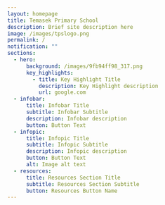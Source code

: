 ```yaml
---
layout: homepage
title: Temasek Primary School
description: Brief site description here
image: /images/tpslogo.png
permalink: /
notification: ""
sections:
  - hero:
      background: /images/9fb94ff98_317.png
      key_highlights:
        - title: Key Highlight Title
          description: Key Highlight description
          url: google.com
  - infobar:
      title: Infobar Title
      subtitle: Infobar Subtitle
      description: Infobar description
      button: Button Text
  - infopic:
      title: Infopic Title
      subtitle: Infopic Subtitle
      description: Infopic description
      button: Button Text
      alt: Image alt text
  - resources:
      title: Resources Section Title
      subtitle: Resources Section Subtitle
      button: Resources Button Name
---
```

